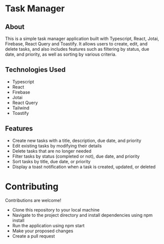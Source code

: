 # Task Manager

## About
This is a simple task manager application built with Typescript, React, Jotai, Firebase, React Query and Toastify. It allows users to create, edit, and delete tasks, and also includes features such as filtering by status, due date, and priority, as well as sorting by various criteria.

## Technologies Used
- Typescript
- React
- Firebase
- Jotai
- React Query
- Tailwind
- Toastify

## Features
- Create new tasks with a title, description, due date, and priority
- Edit existing tasks by modifying their details
- Delete tasks that are no longer needed
- Filter tasks by status (completed or not), due date, and priority
- Sort tasks by title, due date, or priority
- Display a toast notification when a task is created, updated, or deleted

# Contributing
Contributions are welcome!
- Clone this repository to your local machine
- Navigate to the project directory and install dependencies using npm install
- Run the application using npm start
- Make your proposed changes
- Create a pull request

